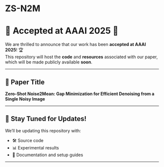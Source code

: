 # ZS-N2M
# 🎉 Accepted at AAAI 2025 🎉

We are thrilled to announce that our work has been **accepted at AAAI 2025**! 🏆  
This repository will host the **code** and **resources** associated with our paper, which will be made publicly available **soon**.

---

## 📄 Paper Title

**Zero-Shot Noise2Mean: Gap Minimization for Efficient Denoising from a Single Noisy Image**

---

## 🚀 Stay Tuned for Updates!

We’ll be updating this repository with:

- 🛠️ Source code
- 📊 Experimental results
- 📖 Documentation and setup guides

---
